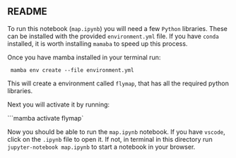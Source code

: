 ## README

To run this notebook (`map.ipynb`) you will need a few `Python` libraries. These can be installed with the provided `environment.yml` file. If you have `conda` installed, it is worth installing `mamaba` to speed up this process.

Once you have mamba installed in your terminal run:

``` mamba env create --file environment.yml```

This will create a environment called `flymap`, that has all the required python libraries.

Next you will activate it by running:

```mamba activate flymap`

Now you should be able to run the `map.ipynb` notebook. If you have `vscode`, click on the `.ipynb` file to open it. If not, in terminal in this directory run `jupyter-notebook map.ipynb` to start a notebook in your browser.